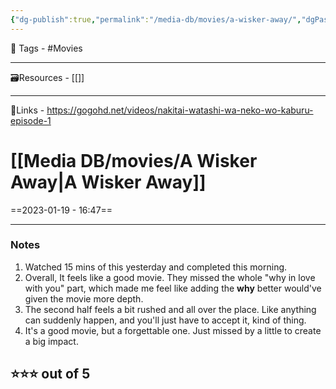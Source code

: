 ```yaml
---
{"dg-publish":true,"permalink":"/media-db/movies/a-wisker-away/","dgPassFrontmatter":true,"noteIcon":"1","created":"2023-11-14T21:08:39.803+05:30","updated":"2023-12-12T00:59:35.535+05:30"}
---
```


🧶 Tags - #Movies 

---
🗃Resources - [[]]

---
🔗Links - https://gogohd.net/videos/nakitai-watashi-wa-neko-wo-kaburu-episode-1

# [[Media DB/movies/A Wisker Away\|A Wisker Away]]
==2023-01-19 - 16:47==

---
### Notes
1. Watched 15 mins of this yesterday and completed this morning.
2. Overall, It feels like a good movie. They missed the whole "why in love with you" part, which made me feel like adding the **why** better would've given the movie more depth.
3. The second half feels a bit rushed and all over the place. Like anything can suddenly happen, and you'll just have to accept it, kind of thing.
4. It's a good movie, but a forgettable one. Just missed by a little to create a big impact.

## ⭐⭐⭐ out of **5**